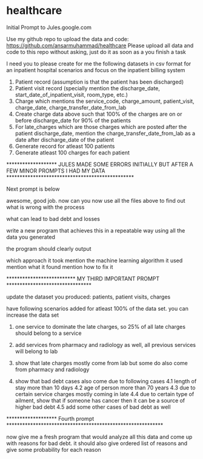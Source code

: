 # healthcare

Initial Prompt to Jules.google.com


Use my github repo to upload the data and code: https://github.com/ansarmuhammad/healthcare
Please upload all data and code to this repo without asking, just do it as soon as a you finish a task


I need you to please create for me the following datasets in csv format for an inpatient hospital scenarios and focus on the inpatient billing system

1. Patient record (assumption is that the patient has been discharged)
2. Patient visit record (specially mention the discharge_date, start_date_of_inpatient_visit, room_type, etc.)
3. Charge which mentions the service_code, charge_amount, patient_visit, charge_date, charge_transfer_date_from_lab
4. Create charge data above such that 100% of the charges are on or before discharge_date for 90% of the patients
5. For late_charges which are those charges which are posted after the patient discharge_date, mention the charge_transfer_date_from_lab as a date after discharge_date of the patient
6. Generate record for atleast 100 patients
7. Generate atleast 100 charges for each patient

******************* JULES MADE SOME ERRORS INITIALLY BUT AFTER A FEW MINOR PROMPTS I HAD MY DATA ************************************************

Next prompt is below

awesome, good job. now can you now use all the files above to find out what is wrong with the process

what can lead to bad debt and losses

write a new program that achieves this in a repeatable way using all the data you generated

the program should clearly output

which approach it took
mention the machine learning algorithm it used
mention what it found
mention how to fix it

************************** MY THIRD IMPORTANT PROMPT ********************************

update the dataset you produced: patients, patient visits, charges

have following scenarios added for atleast 100% of the data set. you can increase the data set

1. one service to dominate the late charges, so 25% of all late charges should belong to a service

2. add services from pharmacy and radiology as well, all previous services will belong to lab

3. show that late charges mostly come from lab but some do also come from pharmacy and radiology

4. show that bad debt cases also come due to following cases
4.1 length of stay more than 10 days
4.2 age of person more than 70 years
4.3 due to certain service charges mostly coming in late
4.4 due to certain type of ailment, show that if someone has cancer then it can be a source of higher bad debt
4.5 add some other cases of bad debt as well

******************* Fourth prompt ***********************************************************

now give me a fresh program that would analyze all this data and come up with reasons for bad debt.  it should also give ordered list of reasons and give some probability for each reason



